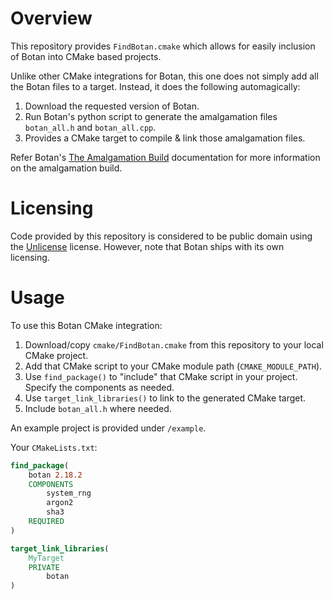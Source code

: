 # Overview

This repository provides `FindBotan.cmake` which allows for easily inclusion of Botan into CMake based projects.

Unlike other CMake integrations for Botan, this one does not simply add all the Botan files to a target. Instead, it does the following automagically:
1. Download the requested version of Botan.
2. Run Botan's python script to generate the amalgamation files `botan_all.h` and `botan_all.cpp`.
3. Provides a CMake target to compile & link those amalgamation files.

Refer Botan's [The Amalgamation Build](https://botan.randombit.net/handbook/building.html#amalgamation) documentation for more information on the amalgamation build.


# Licensing

Code provided by this repository is considered to be public domain using the [Unlicense](https://unlicense.org/) license.
However, note that Botan ships with its own licensing.


# Usage

To use this Botan CMake integration:
1. Download/copy `cmake/FindBotan.cmake` from this repository to your local CMake project.
2. Add that CMake script to your CMake module path (`CMAKE_MODULE_PATH`).
3. Use `find_package()` to "include" that CMake script in your project. Specify the components as needed.
4. Use `target_link_libraries()` to link to the generated CMake target.
5. Include `botan_all.h` where needed.

An example project is provided under `/example`.

Your `CMakeLists.txt`:
```cmake
find_package(
    botan 2.18.2
    COMPONENTS
        system_rng
        argon2
        sha3
    REQUIRED
)

target_link_libraries(
    MyTarget
    PRIVATE
        botan
)
```
